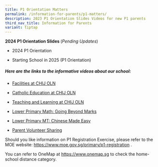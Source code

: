 ```yaml
---
title: P1 Orientation Matters
permalink: /information-for-parents/p1-matters/
description: 2023 P1 Orientation Slides Videos for new P1 parents
third_nav_title: Information for Parents
variant: tiptap
---
```

<p><strong>2024 P1 Orientation Slides </strong>(<em>Pending Updates</em>)</p>
<ul data-tight="true" class="tight">
<li>
<p>2024 P1 Orientation</p>
</li>
<li>
<p>Starting School in 2025 (P1 Orientation)</p>
</li>
</ul>
<h5>Here are the links to the informative videos about our school:</h5>
<ul data-tight="true" class="tight">
<li>
<p><a href="https://www.youtube.com/watch?v=krgjCCsAVmk" rel="noopener" target="_blank">Facilities at CHIJ OLN</a>
</p>
</li>
<li>
<p><a href="https://youtu.be/wJmcTg9uvNQ" rel="noopener" target="_blank">Catholic Education at CHIJ OLN</a>
</p>
</li>
<li>
<p><a href="https://youtu.be/P40I7_aVku0" rel="noopener" target="_blank">Teaching and Learning at CHIJ OLN</a>
</p>
</li>
<li>
<p><a href="https://youtu.be/0qMnSgG6Db0" rel="noopener" target="_blank">Lower Primary Math: Going Beyond Marks</a>
</p>
</li>
<li>
<p><a href="https://youtu.be/d9jsUjqcdhQ" rel="noopener" target="_blank">Lower Primary MT: Chinese Made Easy</a>
</p>
</li>
<li>
<p><a href="https://youtu.be/HTUSlUjbsCE" rel="noopener" target="_blank">Parent Volunteer Sharing</a>
</p>
</li>
</ul>
<p>Should you like information on P1 Registration Exercise, please refer
to the MOE website:&nbsp;<a href="https://www.moe.gov.sg/primary/p1-registration" rel="noopener" target="_blank">https://www.moe.gov.sg/primary/p1-registration</a>&nbsp;.</p>
<p>You can refer to OneMap at&nbsp;<a href="https://www.onemap.sg/" rel="noopener" target="_blank">https://www.onemap.sg</a>&nbsp;to
check the home-school distance category.</p>